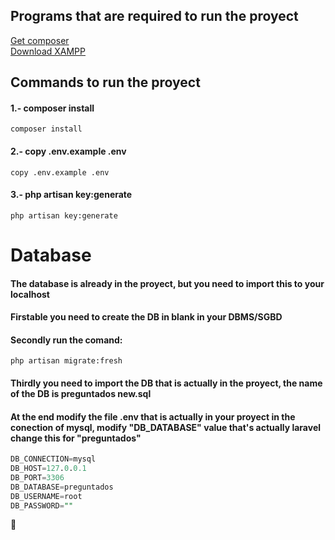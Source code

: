 ## Programs that are required to run the proyect

<a href="https://getcomposer.org/">Get composer</a><br>
<a href="https://www.apachefriends.org/download.html">Download XAMPP</a>


## Commands to run the proyect


<h4>1.- composer install</h4>

```
composer install
```

<h4>2.- copy .env.example .env</h4>

```
copy .env.example .env
```

<h4>3.- php artisan key:generate</h4>

```
php artisan key:generate
```

<h1>Database</h1>

<h4>The database is already in the proyect, but you need to import this to your localhost</h4>

<h4>Firstable you need to create the DB in blank in your DBMS/SGBD </h4>

<h4>Secondly run the comand: </h4>

```
php artisan migrate:fresh
```
    
<h4>Thirdly you need to import the DB that is actually in the proyect, the name of the DB is preguntados new.sql </h4>

<h4>At the end modify the file .env that is actually in your proyect in the conection of mysql, modify "DB_DATABASE" value that's actually laravel change this for "preguntados"</h4>

```sql
DB_CONNECTION=mysql
DB_HOST=127.0.0.1
DB_PORT=3306
DB_DATABASE=preguntados
DB_USERNAME=root
DB_PASSWORD=""
```

🤝
